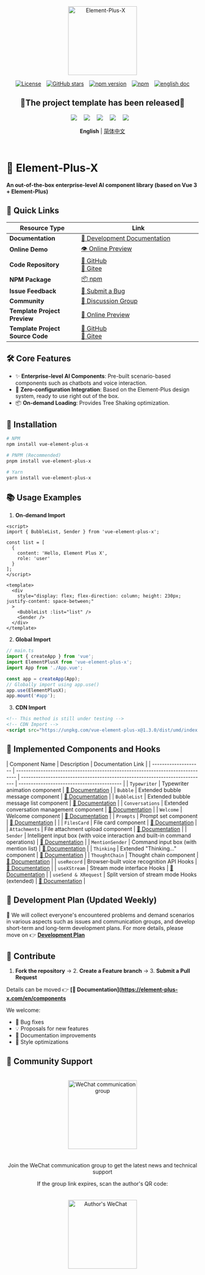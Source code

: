 <div align="center">
  <a href="https://element-plus-x.com">
    <img src="https://cdn.element-plus-x.com/element-plus-x.png" alt="Element-Plus-X" width="180" class="logo" />
  </a>
</div>

<div align="center">

[![License](https://img.shields.io/badge/license-MIT-blue)](https://github.com/HeJiaYue520/Element-Plus-X/blob/main/LICENSE)&emsp;[![GitHub stars](https://img.shields.io/github/stars/HeJiaYue520/Element-Plus-X)](https://github.com/HeJiaYue520/Element-Plus-X)&emsp;[![npm version](https://img.shields.io/npm/v/vue-element-plus-x)](https://www.npmjs.com/package/vue-element-plus-x)&emsp;[![npm](https://img.shields.io/npm/dm/vue-element-plus-x.svg)](https://www.npmjs.com/package/vue-element-plus-x)&emsp;[![english doc](https://img.shields.io/badge/%E6%96%87%E6%A1%A3-%E7%AE%80%E4%BD%93%E4%B8%AD%E6%96%87-brightgreen?style=flat-square&logo=read-the-docs)](https://github.com/HeJiaYue520/Element-Plus-X/blob/main/packages/components/README.md)

</div>

<div align="center">
<h2>💖The project template has been released💖</h2>
<img src="https://cdn.element-plus-x.com/chat/1.webp" />&emsp;
<img src="https://cdn.element-plus-x.com/demo.webp" calss="element-plus-x-bubble" />&emsp;
<img src="https://cdn.element-plus-x.com/demo1.webp" calss="element-plus-x-bubble" />&emsp;
<img src="https://cdn.element-plus-x.com/demo3.webp" calss="element-plus-x-bubble" />&emsp;
<img src="https://cdn.element-plus-x.com/demo4.webp" calss="element-plus-x-bubble" />&emsp;

</div>

<div align="center">

**English** | [简体中文](./README.md)

</div>&emsp;

# 🚀 Element-Plus-X

**An out-of-the-box enterprise-level AI component library (based on Vue 3 + Element-Plus)**

## 📢 Quick Links

| Resource Type                    | <div style="width: 300px;">Link</div>                                                                                      |
| -------------------------------- | -------------------------------------------------------------------------------------------------------------------------- |
| **Documentation**                | [📖 Development Documentation](https://element-plus-x.com)                                                                 |
| **Online Demo**                  | [👁️ Online Preview](https://v.element-plus-x.com)                                                                          |
| **Code Repository**              | [🐙 GitHub](https://github.com/HeJiaYue520/Element-Plus-X) <br> [🚠 Gitee](https://gitee.com/he-jiayue/element-plus-x)     |
| **NPM Package**                  | [📦 npm](https://www.npmjs.com/package/vue-element-plus-x)                                                                 |
| **Issue Feedback**               | [🐛 Submit a Bug](https://github.com/HeJiaYue520/Element-Plus-X/issues)                                                    |
| **Community**                    | [🐒 Discussion Group](https://element-plus-x.com/en/introduce.html#%F0%9F%91%A5-%E7%A4%BE%E5%8C%BA%E6%94%AF%E6%8C%81)      |
| **Template Project Preview**     | [👀 Online Preview](https://chat.element-plus-x.com/)                                                                      |
| **Template Project Source Code** | [🐙 GitHub](https://github.com/HeJiaYue520/ruoyi-element-ai) <br> [🚠 Gitee](https://gitee.com/he-jiayue/ruoyi-element-ai) |

## 🛠️ Core Features

- ✨ **Enterprise-level AI Components**: Pre-built scenario-based components such as chatbots and voice interaction.
- 🚀 **Zero-configuration Integration**: Based on the Element-Plus design system, ready to use right out of the box.
- 📦 **On-demand Loading**: Provides Tree Shaking optimization.

## 🔎 Installation

```bash
# NPM
npm install vue-element-plus-x

# PNPM (Recommended)
pnpm install vue-element-plus-x

# Yarn
yarn install vue-element-plus-x

```

## 📚 Usage Examples

1. **On-demand Import**

```vue
<script>
import { BubbleList, Sender } from 'vue-element-plus-x';

const list = [
  {
    content: 'Hello, Element Plus X',
    role: 'user'
  }
];
</script>

<template>
  <div
    style="display: flex; flex-direction: column; height: 230px; justify-content: space-between;"
  >
    <BubbleList :list="list" />
    <Sender />
  </div>
</template>
```

2. **Global Import**

```ts
// main.ts
import { createApp } from 'vue';
import ElementPlusX from 'vue-element-plus-x';
import App from './App.vue';

const app = createApp(App);
// Globally import using app.use()
app.use(ElementPlusX);
app.mount('#app');
```

3. **CDN Import**

```html
<!-- This method is still under testing -->
<!-- CDN Import -->
<script src="https://unpkg.com/vue-element-plus-x@1.3.0/dist/umd/index.js"></script>
```

## 🌟 Implemented Components and Hooks

| Component Name       | Description                                                                    | Documentation Link                                                          |
| -------------------- | ------------------------------------------------------------------------------ | --------------------------------------------------------------------------- | ------------------------------------------ |
| `Typewriter`         | Typewriter animation component                                                 | [📄 Documentation](https://element-plus-x.com/en/components/typewriter/)    |
| `Bubble`             | Extended bubble message component                                              | [📄 Documentation](https://element-plus-x.com/en/components/bubble/)        |
| `BubbleList`         | Extended bubble message list component                                         | [📄 Documentation](https://element-plus-x.com/en/components/bubbleList/)    |
| `Conversations`      | Extended conversation management component                                     | [📄 Documentation](https://element-plus-x.com/en/components/conversations/) |
| `Welcome`            | Welcome component                                                              | [📄 Documentation](https://element-plus-x.com/en/components/welcome/)       |
| `Prompts`            | Prompt set component                                                           | [📄 Documentation](https://element-plus-x.com/en/components/prompts/)       | <!-- 修正了原表格中Prompts后的多余空格 --> |
| `FilesCard`          | File card component                                                            | [📄 Documentation](https://element-plus-x.com/en/components/filesCard/)     |
| `Attachments`        | File attachment upload component                                               | [📄 Documentation](https://element-plus-x.com/en/components/attachments/)   |
| `Sender`             | Intelligent input box (with voice interaction and built-in command operations) | [📄 Documentation](https://element-plus-x.com/en/components/sender/)        |
| `MentionSender`      | Command input box (with mention list)                                          | [📄 Documentation](https://element-plus-x.com/en/components/mentionSender/) |
| `Thinking`           | Extended "Thinking..." component                                               | [📄 Documentation](https://element-plus-x.com/en/components/thinking/)      |
| `ThoughtChain`       | Thought chain component                                                        | [📄 Documentation](https://element-plus-x.com/en/components/thoughtChain/)  |
| `useRecord`          | Browser-built voice recognition API Hooks                                      | [📄 Documentation](https://element-plus-x.com/en/components/useRecord/)     |
| `useXStream`         | Stream mode interface Hooks                                                    | [📄 Documentation](https://element-plus-x.com/en/components/useXStream/)    |
| `useSend & XRequest` | Split version of stream mode Hooks (extended)                                  | [📄 Documentation](https://element-plus-x.com/en/components/useSend/)       |

## 🎯 Development Plan (Updated Weekly)

🎀 We will collect everyone's encountered problems and demand scenarios in various aspects such as issues and communication groups, and develop short-term and long-term development plans. For more details, please move on 👉 **[Development Plan](https://element-plus-x.com/en/roadmap.html)**

## 🤝 Contribute

1. **Fork the repository** → 2. **Create a Feature branch** → 3. **Submit a Pull Request**

Details can be moved 👉 **[📄 Documentation](https://element-plus-x.com/en/components**

We welcome:

- 🐛 Bug fixes
- 💡 Proposals for new features
- 📝 Documentation improvements
- 🎨 Style optimizations

## 👥 Community Support

<div align="center">
<img src="https://cdn.element-plus-x.com/vx-2025-07-21.png" alt="WeChat communication group" width="180" style="margin: 20px;" />
<p>Join the WeChat communication group to get the latest news and technical support</p>

<p>If the group link expires, scan the author's QR code:</p>
<img src="https://cdn.element-plus-x.com/element-plus-x-author-vx.png" alt="Author's WeChat" width="180" style="margin: 20px;" />
</div>
